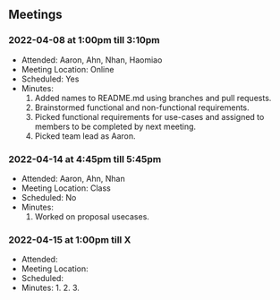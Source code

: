 ## Meetings

### 2022-04-08 at 1:00pm till 3:10pm
- Attended: Aaron, Ahn, Nhan, Haomiao
- Meeting Location: Online
- Scheduled: Yes
- Minutes:
  1. Added names to README.md using branches and pull requests.
  2. Brainstormed functional and non-functional requirements.
  3. Picked functional requirements for use-cases and assigned to members to be completed by next meeting.
  4. Picked team lead as Aaron.

### 2022-04-14 at 4:45pm till 5:45pm
- Attended: Aaron, Ahn, Nhan
- Meeting Location: Class
- Scheduled: No
- Minutes:
  1. Worked on proposal usecases.

### 2022-04-15 at 1:00pm till X
- Attended: 
- Meeting Location: 
- Scheduled: 
- Minutes:
  1. 
  2. 
  3. 
